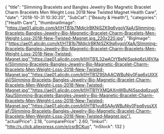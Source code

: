 {
	"title": "Slimming Bracelets and Bangles Jewelry Bio Magnetic Bracelet Charm Bracelets Men Weight Loss 2018 New Twisted Magnet Health Care",
	"date": "2018-10-31 10:30:20",
	"SubCat": ["Beauty & Health"],
	"categories": ["Health Care"],
	"thumbnailImage": "https://ae01.alicdn.com/kf/HTB1b7MdjcIrBKNjSZK9q6ygoVXaA/Slimming-Bracelets-Bangles-Jewelry-Bio-Magnetic-Bracelet-Charm-Bracelets-Men-Weight-Loss-2018-New-Twisted-Magnet.jpg_220x220.jpg",
	"BigImage": ["https://ae01.alicdn.com/kf/HTB1b7MdjcIrBKNjSZK9q6ygoVXaA/Slimming-Bracelets-Bangles-Jewelry-Bio-Magnetic-Bracelet-Charm-Bracelets-Men-Weight-Loss-2018-New-Twisted-Magnet.jpg","https://ae01.alicdn.com/kf/HTB1L32wACtYBeNjSspkq6zU8VXae/Slimming-Bracelets-Bangles-Jewelry-Bio-Magnetic-Bracelet-Charm-Bracelets-Men-Weight-Loss-2018-New-Twisted-Magnet.jpg","https://ae01.alicdn.com/kf/HTB1Z9ShAACWBuNjy0Faq6xUlXXaV/Slimming-Bracelets-Bangles-Jewelry-Bio-Magnetic-Bracelet-Charm-Bracelets-Men-Weight-Loss-2018-New-Twisted-Magnet.jpg","https://ae01.alicdn.com/kf/HTB1YXMQAXmWBuNjSspdq6zugXXau/Slimming-Bracelets-Bangles-Jewelry-Bio-Magnetic-Bracelet-Charm-Bracelets-Men-Weight-Loss-2018-New-Twisted-Magnet.jpg","https://ae01.alicdn.com/kf/HTB1yu8SAAyWBuNjy0Fpq6yssXXaF/Slimming-Bracelets-Bangles-Jewelry-Bio-Magnetic-Bracelet-Charm-Bracelets-Men-Weight-Loss-2018-New-Twisted-Magnet.jpg"],
	"actualPrice": 2.18,
	"comparePrice": 2.60,
	"linkurl": "http://s.click.aliexpress.com/e/csrBCKuo",
	"inStock": 132
}
